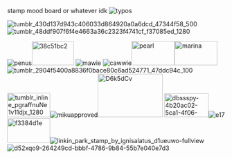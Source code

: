 stamp mood board or whatever idk ![typos](https://github.com/user-attachments/assets/e88d10e9-2899-4422-a42b-81167c23529d)

![tumblr_430d137d943c406033d864920a0a6dcd_47344f58_500](https://github.com/user-attachments/assets/c68f8a2d-13af-43fd-8c62-8da5ca8b5703)![tumblr_48ddf907f6f4e4663a36c2323f4741cf_f37085ed_1280](https://github.com/user-attachments/assets/091f67c2-e4aa-435e-8563-ba13225897ca)


![penus](https://files.catbox.moe/u4z9ij.png)<img width="97" height="55" alt="38c51bc2" src="https://github.com/user-attachments/assets/e9ade10b-1103-4d4c-a5c1-a9881b6d4b51" />
![mawie](https://github.com/user-attachments/assets/e53a7acf-3966-4f03-a1df-458a91a40359)
![cawwie](https://github.com/user-attachments/assets/5a926aaa-498c-4e0c-9eb4-723433b680f0)<img width="99" height="56" alt="pearl" src="https://github.com/user-attachments/assets/1ce4930d-9806-430f-b21d-c380339eca32" /><img width="99" height="56" alt="marina" src="https://github.com/user-attachments/assets/fcc8c216-be7a-45c2-bd6b-41d02dd4cc29" />
![tumblr_2904f5400a8836f0bace80c6ad524771_47ddc94c_100](https://github.com/user-attachments/assets/5cb1c16f-c344-4e6a-8d41-7812196b5cf5)<img width="99" height="56" alt="tumblr_inline_pgraffnuNe1v11djx_1280" src="https://github.com/user-attachments/assets/13dfdc40-5f0d-4e41-a399-35e5c00b71cc" />![mikuapproved](https://github.com/user-attachments/assets/d61a155c-a2d3-40f1-8dc4-780c96dd8103)<img width="150" height="100" alt="D6k5dCv" src="https://github.com/user-attachments/assets/ea1d2821-139d-4d22-8118-cb2cb934b8c8" />
<img width="102" height="55" alt="dbssspy-4b20ac02-5ca1-4f06-955d-fa8f50999493" src="https://github.com/user-attachments/assets/e333bf7b-d011-4c41-afe3-7a2d3fa6e921" />![e17](https://github.com/user-attachments/assets/a7b62722-de3a-444c-89ea-6321ca72edc5)<img width="99" height="57" alt="f3384d1e" src="https://github.com/user-attachments/assets/a11cff2c-7f1f-4db9-93e6-0bf199d7a8ff" />![linkin_park_stamp_by_ignisalatus_d1ueuwo-fullview](https://github.com/user-attachments/assets/376098ce-5dae-4058-9c88-b70a1d5541cb)![d52xqo9-264249cd-bbbf-4786-9b84-55b7e040e7d3](https://github.com/user-attachments/assets/98d790cd-5b2c-45fb-a838-776301bc38ab)










